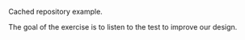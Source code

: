 Cached repository example.

The goal of the exercise is to listen to the test to improve our design.
